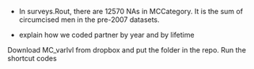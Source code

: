 
+ In surveys.Rout, there are 12570 NAs in MCCategory.  It is the sum of circumcised men in the pre-2007 datasets.

+ explain how we coded partner by year and by lifetime



Download MC_varlvl from dropbox and put the folder in the repo. 
Run the shortcut codes

